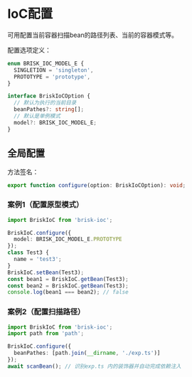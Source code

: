 # IoC配置

可用配置当前容器扫描bean的路径列表、当前的容器模式等。

配置选项定义：
```ts
enum BRISK_IOC_MODEL_E {
  SINGLETION = 'singleton',
  PROTOTYPE = 'prototype',
}

interface BriskIoCOption {
  // 默认为执行的当前目录
  beanPathes?: string[];
  // 默认是单例模式
  model?: BRISK_IOC_MODEL_E;
}
```

## 全局配置

方法签名：

```ts
export function configure(option: BriskIoCOption): void;
```

### 案例1（配置原型模式）

```ts
import BriskIoC from 'brisk-ioc';

BriskIoC.configure({
  model: BRISK_IOC_MODEL_E.PROTOTYPE
});
class Test3 {
  name = 'test3';
}
BriskIoC.setBean(Test3);
const bean1 = BriskIoC.getBean(Test3);
const bean2 = BriskIoC.getBean(Test3);
console.log(bean1 === bean2); // false
```

### 案例2（配置扫描路径）

```ts
import BriskIoC from 'brisk-ioc';
import path from 'path';

BriskIoC.configure({
  beanPathes: [path.join(__dirname, './exp.ts')]
});
await scanBean(); // 识别exp.ts 内的装饰器并自动完成依赖注入
```
